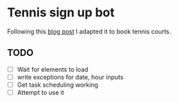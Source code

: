 # Tennis sign up bot

Following this [blog post](https://tmonty.tech/create-an-automated-web-bot-with-selenium-in-python) I adapted it to book tennis courts.

## TODO

- [ ] Wait for elements to load
- [ ] write exceptions for date, hour inputs 
- [ ] Get task scheduling working
- [ ] Attempt to use it
